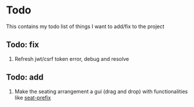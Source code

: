 # Todo
This contains my todo list of things I want to add/fix to the project 

## Todo: fix
1. Refresh jwt/csrf token error, debug and resolve

## Todo: add
1. Make the seating arrangement a gui (drag and drop) with functionalities like [seat-prefix](https://seats.pretix.eu/)
